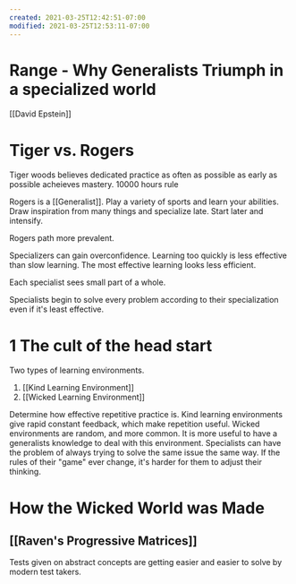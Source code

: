 ```yaml
---
created: 2021-03-25T12:42:51-07:00
modified: 2021-03-25T12:53:11-07:00
---
```


# Range - Why Generalists Triumph in a specialized world

[[David Epstein]]

# Tiger vs. Rogers
Tiger woods believes dedicated practice as often as possible as early as possible acheieves mastery.
10000 hours rule

Rogers is a [[Generalist]]. Play a variety of sports and learn your abilities. Draw inspiration from many things and specialize late. Start later and intensify.

Rogers path more prevalent.

Specializers can gain overconfidence. Learning too quickly is less effective than slow learning. The most effective learning looks less efficient. 

Each specialist sees small part of a whole.

Specialists begin to solve every problem according to their specialization even if it's least effective.

# 1 The cult of the head start
Two types of learning environments. 
1. [[Kind Learning Environment]]
2. [[Wicked Learning Environment]]

Determine how effective repetitive practice is. Kind learning environments give rapid constant feedback, which make repetition useful. Wicked environments are random, and more common. It is more useful to have a generalists knowledge to deal with this environment. 
Specialists can have the problem of always trying to solve the same issue the same way. If the rules of their "game" ever change, it's harder for them to adjust their thinking. 
# How the Wicked World was Made
## [[Raven's Progressive Matrices]]
Tests given on abstract concepts are getting easier and easier to solve by modern test takers. 